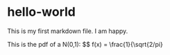 # hello-world

This is my first markdown file. I am happy. 

This is the pdf of a N(0,1):
$$
f(x) = \frac{1}{\sqrt{2/pi}
